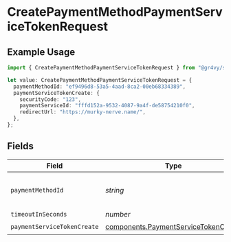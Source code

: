 # CreatePaymentMethodPaymentServiceTokenRequest

## Example Usage

```typescript
import { CreatePaymentMethodPaymentServiceTokenRequest } from "@gr4vy/sdk/models/operations";

let value: CreatePaymentMethodPaymentServiceTokenRequest = {
  paymentMethodId: "ef9496d8-53a5-4aad-8ca2-00eb68334389",
  paymentServiceTokenCreate: {
    securityCode: "123",
    paymentServiceId: "fffd152a-9532-4087-9a4f-de58754210f0",
    redirectUrl: "https://murky-nerve.name/",
  },
};
```

## Fields

| Field                                                                                        | Type                                                                                         | Required                                                                                     | Description                                                                                  | Example                                                                                      |
| -------------------------------------------------------------------------------------------- | -------------------------------------------------------------------------------------------- | -------------------------------------------------------------------------------------------- | -------------------------------------------------------------------------------------------- | -------------------------------------------------------------------------------------------- |
| `paymentMethodId`                                                                            | *string*                                                                                     | :heavy_check_mark:                                                                           | The ID of the payment method                                                                 | ef9496d8-53a5-4aad-8ca2-00eb68334389                                                         |
| `timeoutInSeconds`                                                                           | *number*                                                                                     | :heavy_minus_sign:                                                                           | N/A                                                                                          |                                                                                              |
| `paymentServiceTokenCreate`                                                                  | [components.PaymentServiceTokenCreate](../../models/components/paymentservicetokencreate.md) | :heavy_check_mark:                                                                           | N/A                                                                                          |                                                                                              |